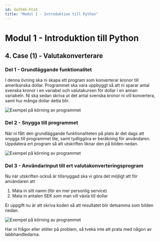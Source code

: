 ```yaml
---
id: da354b-ht24
title: "Modul 1 - Introduktion till Python"
---
```


# Modul 1 - Introduktion till Python

## 4. Case (1) - Valutakonverterare

### Del 1 - Grundläggande funktionalitet

I denna övning ska ni skapa ett program som konverterar kronor till amerikanska dollar. Programmet ska vara uppbyggt så att ni sparar antal svenska kronor i en variabel och valutakursen för dollar i en annan variabeln. Ni ska sedan skriva ut det antal svenska kronor ni vill konvertera, samt hur många dollar detta blir.

![Exempel på körning av programmet](../images/4-1.png)

### Del 2 - Snygga till programmet

När ni fått den grundläggande funktionaliteten på plats är det dags att snygga till programmet lite, samt tydliggöra er beräkning för användaren. Uppdatera ert program så att utskriften liknar den på bilden nedan.

![Exempel på körning av programmet](../images/4-2.png)

### Del 3 - Användarinput till ert valutakonverteringsprogram

Nu när utskriften också är tillsnyggad ska vi göra det möjligt att för användaren att

1. Mata in sitt namn (för en mer personlig service)
2. Mata in antalen SEK som man vill växla till dollar

Er uppgift nu är att skriva koden så att resultatet blir detsamma som bilden nedan.

![Exempel på körning av programmet](../images/4-3.png)

Har ni frågor eller stöter på problem, så tveka inte att prata med någon av labbhandledarna.